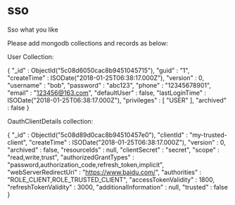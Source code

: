 # sso
Sso what you like

Please add mongodb collections and records as below:

User Collection:

{
    "_id" : ObjectId("5c08d6050cac8b9451045715"),
    "guid" : "1",
    "createTime" : ISODate("2018-01-25T06:38:17.000Z"),
    "version" : 0,
    "username" : "bob",
    "password" : "abc123",
    "phone" : "12345678901",
    "email" : "123456@163.com",
    "defaultUser" : false,
    "lastLoginTime" : ISODate("2018-01-25T06:38:17.000Z"),
    "privileges" : [ 
        "USER"
    ],
    "archived" : false
}

OauthClientDetails collection:

{
    "_id" : ObjectId("5c08d89d0cac8b94510457e0"),
    "clientId" : "my-trusted-client",
    "createTime" : ISODate("2018-01-25T06:38:17.000Z"),
    "version" : 0,
    "archived" : false,
    "resourceIds" : null,
    "clientSecret" : "secret",
    "scope" : "read,write,trust",
    "authorizedGrantTypes" : "password,authorization_code,refresh_token,implicit",
    "webServerRedirectUri" : "https://www.baidu.com/",
    "authorities" : "ROLE_CLIENT,ROLE_TRUSTED_CLIENT",
    "accessTokenValidity" : 1800,
    "refreshTokenValidity" : 3000,
    "additionalInformation" : null,
    "trusted" : false
}
